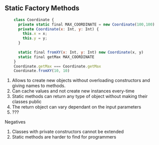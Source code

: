 ## Static Factory Methods

```javascript
    class Coordinate {
      private static final MAX_COORDINATE = new Coordinate(100,100)
      private Coordinate(x: Int, y: Int) {
        this.x = x;
        this.y = y;  
      }
      
      static final fromXY(x: Int, y: Int) new Coordinate(x, y)
      static final getMax MAX_COORDINATE
    }
    Coordinate.getMax === Coordinate.getMax
    Coordinate.fromXY(10, 10)
```

1. Allows to create new objects without overloading constructors and giving names to methods.
2. Can cache values and not create new instances every-time
3. Static methods can return any type of object without making their classes public
4. The return object can vary dependant on the input parameters
5. ??? 

Negatives

1. Classes with private constructors cannot be extended 
2. Static methods are harder to find for programmers


